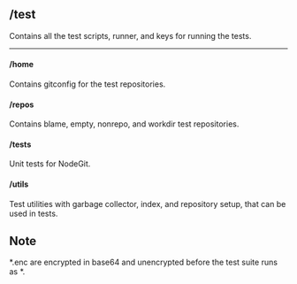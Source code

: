 ## /test

Contains all the test scripts, runner, and keys for running the tests.

---

#### /home

Contains gitconfig for the test repositories.

#### /repos

Contains blame, empty, nonrepo, and workdir test repositories.

#### /tests

Unit tests for NodeGit.

#### /utils

Test utilities with garbage collector, index, and repository setup, that can be used in tests.

## Note

\*.enc are encrypted in base64 and unencrypted before the test suite runs as \*.
